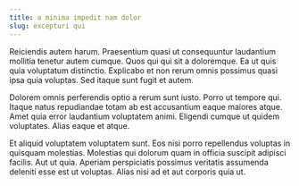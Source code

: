 ```yaml
---
title: a minima impedit nam dolor
slug: excepturi qui
---
```


Reiciendis autem harum. Praesentium quasi ut consequuntur laudantium mollitia tenetur autem cumque. Quos qui qui sit a doloremque. Ea ut quis quia voluptatum distinctio. Explicabo et non rerum omnis possimus quasi ipsa quia voluptas. Sed itaque sunt fugit et autem.

Dolorem omnis perferendis optio a rerum sunt iusto. Porro ut tempore qui. Itaque natus repudiandae totam ab est accusantium eaque maiores atque. Amet quia error laudantium voluptatem animi. Eligendi cumque ut quidem voluptates. Alias eaque et atque.

Et aliquid voluptatem voluptatem sunt. Eos nisi porro repellendus voluptas in quisquam molestias. Molestias qui dolorum quam in officia suscipit adipisci facilis. Aut ut quia. Aperiam perspiciatis possimus veritatis assumenda deleniti esse est ut voluptas. Alias nisi ad et aut corporis quia ut.
